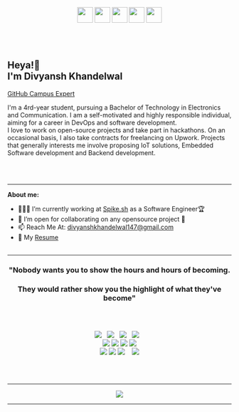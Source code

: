 
<p align="center">
    <a href="https://medium.com/@divyanshkhandelwal147"><img src="https://img.shields.io/badge/medium-%2312100E.svg?&style=for-the-badge&logo=medium&logoColor=white" height=35></a>
    <a href="https://www.twitter.com/noob_master147"><img src="https://img.shields.io/badge/twitter-%231DA1F2.svg?&style=for-the-badge&logo=twitter&logoColor=white" height=35></a>
    <a href="https://www.linkedin.com/in/divyansh-khandelwal147/"><img src="https://img.shields.io/badge/linkedin-%230077B5.svg?&style=for-the-badge&logo=linkedin&logoColor=white" height=35></a>
    <a href="https://www.instagram.com/_divyansh_khandelwal_/"><img src="https://img.shields.io/badge/instagram-%23E4405F.svg?&style=for-the-badge&logo=instagram&logoColor=white" height=35></a>
    <a href="https://dev.to/noobmaster147"><img src="https://img.shields.io/badge/DEV.TO-%230A0A0A.svg?&style=for-the-badge&logo=dev-dot-to&logoColor=white" height=35></a>
    <br><br><br><br>
</p>


<h2>Heya!👋 <br>I'm Divyansh Khandelwal<br> </h2>
<a href="https://githubcampus.expert/noob-master147/">GitHub Campus Expert</a>

<p> I'm a 4rd-year student, pursuing a Bachelor of Technology in Electronics and Communication. I am a self-motivated and highly responsible individual, aiming for a career in DevOps and software development.

<br>
I love to work on open-source projects and take part in hackathons. On an occasional basis, I also take contracts for freelancing on Upwork. Projects that generally interests me involve proposing IoT solutions, Embedded Software development and Backend development.


<br/><br/> 

 ---

**About me:** 
* 👨🏽‍💻 I’m currently working at [Spike.sh](Spike.sh) as a Software Engineer🏆 
* 👯 I’m open for collaborating on any opensource project 🤝 
* 📫 Reach Me At: divyanshkhandelwal147@gmail.com
* 📝 My [Resume](https://docs.google.com/document/d/1_MZEFNvm-ANA4r4FnFT8NJeQtGkwq9lrg7v5_rH6v1I/edit?usp=sharing) 
<br/><br/> 

 ---

<p align="center">
<h3 align="center">"Nobody wants you to show the hours and hours of becoming.</h3>
<h3 align="center">They would rather show you the highlight of what they've become"</h3>
</p>
<br><br>

<p align="center">
    <img src="https://img.shields.io/badge/javascript%20-%23F7DF1E.svg?&style=for-the-badge&logo=javascript&logoColor=white" />&nbsp;&nbsp;
    <img src="https://img.shields.io/badge/html5%20-%23e34f26.svg?&style=for-the-badge&logo=html5&logoColor=white" />&nbsp;&nbsp;
    <img src="https://img.shields.io/badge/css3%20-%231572B6.svg?&style=for-the-badge&logo=css3&logoColor=white" />&nbsp;&nbsp;
    <img src="https://img.shields.io/badge/vue.js%20-%2366BA83.svg?&style=for-the-badge&logo=vue.js&logoColor=white" />&nbsp;&nbsp;&nbsp;
    <br>
    <img src="https://img.shields.io/badge/Travis CI-black?&style=for-the-badge&logo=Travis&logoColor=black">
    <img src="https://img.shields.io/badge/-MongoDB-black?style=for-the-badge&logo=mongodb&link=https://github.com/imickovski">
    <img src="https://img.shields.io/badge/docker-black?style=for-the-badge&logo=docker&link=https://github.com/imickovski">
    <img src="https://img.shields.io/badge/-GitHub-181717?style=for-the-badge&logo=github&link=https://github.com/imickovski">
    <br>
    <img src="https://img.shields.io/badge/python-%233776AB.svg?&style=for-the-badge&logo=python&logoColor=white">
    <img src="https://img.shields.io/badge/Arduino-%234D999C.svg?&style=for-the-badge&logo=Arduino&logoColor=white">
    <img src="https://img.shields.io/badge/node.js%20-%23339933.svg?&style=for-the-badge&logo=node.js&logoColor=white" />&nbsp;&nbsp;&nbsp;
    <img src="https://img.shields.io/badge/Heroku-%235A42AD.svg?&style=for-the-badge&logo=Heroku&logoColor=white">
</p>

<br><br>


 ---

<p align="center">
<img src="https://github-readme-stats.vercel.app/api?username=noob-master147&show_icons=true&hide_border=true">
</p>

 ---


